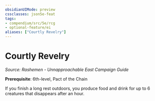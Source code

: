 ```yaml
---
obsidianUIMode: preview
cssclasses: json5e-feat
tags:
- compendium/src/5e/rcg
- optional-feature/ei
aliases: ["Courtly Revelry"]
---
```

# Courtly Revelry
*Source: Rashemen - Unnapproachable East Campaign Guide*  

**Prerequisite**: 6th-level, Pact of the Chain

If you finish a long rest outdoors, you produce food and drink for up to 6 creatures that disappears after an hour.